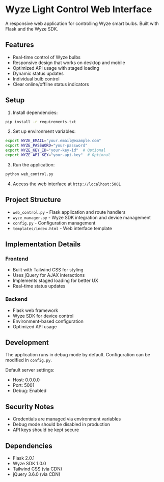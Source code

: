 # Wyze Light Control Web Interface

A responsive web application for controlling Wyze smart bulbs. Built with Flask and the Wyze SDK.

## Features

- Real-time control of Wyze bulbs
- Responsive design that works on desktop and mobile
- Optimized API usage with staged loading
- Dynamic status updates
- Individual bulb control
- Clear online/offline status indicators

## Setup

1. Install dependencies:
```bash
pip install -r requirements.txt
```

2. Set up environment variables:
```bash
export WYZE_EMAIL="your.email@example.com"
export WYZE_PASSWORD="your-password"
export WYZE_KEY_ID="your-key-id"  # Optional
export WYZE_API_KEY="your-api-key"  # Optional
```

3. Run the application:
```bash
python web_control.py
```

4. Access the web interface at `http://localhost:5001`

## Project Structure

- `web_control.py` - Flask application and route handlers
- `wyze_manager.py` - Wyze SDK integration and device management
- `config.py` - Configuration management
- `templates/index.html` - Web interface template

## Implementation Details

### Frontend
- Built with Tailwind CSS for styling
- Uses jQuery for AJAX interactions
- Implements staged loading for better UX
- Real-time status updates

### Backend
- Flask web framework
- Wyze SDK for device control
- Environment-based configuration
- Optimized API usage

## Development

The application runs in debug mode by default. Configuration can be modified in `config.py`.

Default server settings:
- Host: 0.0.0.0
- Port: 5001
- Debug: Enabled

## Security Notes

- Credentials are managed via environment variables
- Debug mode should be disabled in production
- API keys should be kept secure

## Dependencies

- Flask 2.0.1
- Wyze SDK 1.0.0
- Tailwind CSS (via CDN)
- jQuery 3.6.0 (via CDN)
